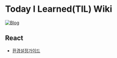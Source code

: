 # Today I Learned(TIL) Wiki

[![Blog](https://img.shields.io/badge/Blog-ryurim.tistory.com-yellow.svg)](https://ryurim.tistory.com/)

## React

* [환경설정가이드](https://ryurim.tistory.com/16)
